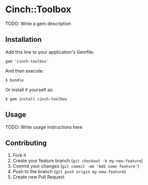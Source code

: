 # Cinch::Toolbox

TODO: Write a gem description

## Installation

Add this line to your application's Gemfile:

    gem 'cinch-toolbox'

And then execute:

    $ bundle

Or install it yourself as:

    $ gem install cinch-toolbox

## Usage

TODO: Write usage instructions here

## Contributing

1. Fork it
2. Create your feature branch (`git checkout -b my-new-feature`)
3. Commit your changes (`git commit -am 'Add some feature'`)
4. Push to the branch (`git push origin my-new-feature`)
5. Create new Pull Request
